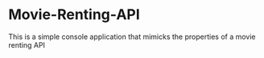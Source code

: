 # Movie-Renting-API
This is a simple console application that mimicks the properties of a movie renting API
